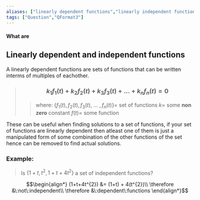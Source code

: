 ```yaml
---
aliases: ["linearly dependent functions","linearly independent functions"]
tags: ["Question","QFormat3"]
---
```


#### What are
## Linearly dependent and independent functions

A linearly dependent functions are sets of functions that can be written interms of multiples of eachother.

> ### $$ k_1 f_1(t) + k_2 f_2(t) + k_3 f_3(t) + ... + k_n f_n(t) = 0 $$ 
>> where:
>> $\{f_1(t), f_2(t), f_3(t), \:...\: ,f_n(t)\}=$ set of functions 
>> $k=$ some __non zero__ constant
>> $f(t)=$ some function

These can be useful when finding solutions to a set of functions, if your set of functions are linearly dependent then atleast one of them is just a manipulated form of some combination of the other functions of the set hence can be removed to find actual solutions.

### Example:

> Is $\{ 1+t, t^{2}, 1+t+4t^{2} \}$ a set of independent functions?

$$\begin{align*}
(1+t+4t^{2}) &= (1+t) + 4(t^{2})\\
\therefore &\:not\:independent\\
\therefore &\:dependent\:functions
\end{align*}$$
